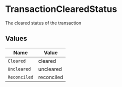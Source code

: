 # TransactionClearedStatus

The cleared status of the transaction


## Values

| Name         | Value        |
| ------------ | ------------ |
| `Cleared`    | cleared      |
| `Uncleared`  | uncleared    |
| `Reconciled` | reconciled   |